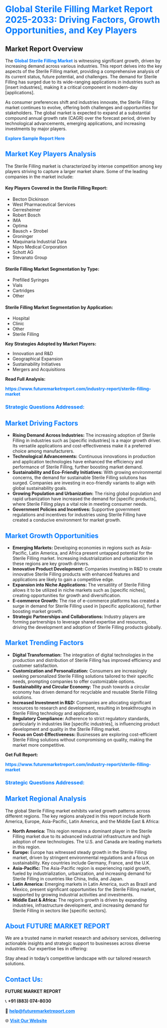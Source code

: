 <h1 style="color: #007BFF;">Global Sterile Filling Market Report 2025-2033: Driving Factors, Growth Opportunities, and Key Players</h1>

<section id="overview">
<h2>Market Report Overview</h2>
<p>The <a href="https://www.futuremarketreport.com/industry-report/sterile-filling-market" style="color: #007BFF; text-decoration: none;"><strong>Global Sterile Filling Market</strong></a> is witnessing significant growth, driven by increasing demand across various industries. This report delves into the key aspects of the Sterile Filling market, providing a comprehensive analysis of its current status, future potential, and challenges. The demand for Sterile Filling has surged due to its wide-ranging applications in industries such as [insert industries], making it a critical component in modern-day [applications].</p>
<p>As consumer preferences shift and industries innovate, the Sterile Filling market continues to evolve, offering both challenges and opportunities for stakeholders. The global market is expected to expand at a substantial compound annual growth rate (CAGR) over the forecast period, driven by technological advancements, emerging applications, and increasing investments by major players.</p>
</section>

<section id="overview">
<p><a href="https://www.futuremarketreport.com/request-sample/reportId=127566" style="color: #007BFF; text-decoration: none;"><strong>Explore Sample Report Here</strong></a></p>
</section>

<section id="key-players">
<h2 style="color: #007BFF;">Market Key Players Analysis</h2>
<p>The Sterile Filling market is characterized by intense competition among key players striving to capture a larger market share. Some of the leading companies in the market include:</p>
<h4>Key Players Covered in the Sterile Filling Report:</h4>
<ul><li>Becton Dickinson</li><li>West Pharmaceutical Services</li><li>Gerresheimer</li><li>Robert Bosch</li><li>IMA</li><li>Optima</li><li>Bausch + Strobel</li><li>Groninger</li><li>Maquinaria Industrial Dara</li><li>Nipro Medical Corporation</li><li>Schott AG</li><li>Stevanato Group</li></ul>
<h4>Sterile Filling Market Segmentation by Type:</h4>
<ul><li>Prefilled Syringes</li><li>Vials</li><li>Cartridges</li><li>Other</li></ul>

<h4>Sterile Filling Market Segmentation by Application:</h4>
<ul><li>Hospital</li><li>Clinic</li><li>Other</li><li>Sterile Filling</li></ul>
<p><strong>Key Strategies Adopted by Market Players:</strong></p>
<ul>
<li>Innovation and R&D</li>
<li>Geographical Expansion</li>
<li>Sustainability Initiatives</li>
<li>Mergers and Acquisitions</li>
</ul>
</section>

<section>
<p><strong>Read Full Analysis: </strong></p><a href="https://www.futuremarketreport.com/industry-report/sterile-filling-market" style="color: #007BFF; text-decoration: none;"><strong>https://www.futuremarketreport.com/industry-report/sterile-filling-market</strong></a>
<h3 style="color: #007BFF;">Strategic Questions Addressed:</h3>
</section>

<section id="driving-factors">
<h2 style="color: #007BFF;">Market Driving Factors</h2>
<ul>
<li><strong>Rising Demand Across Industries:</strong> The increasing adoption of Sterile Filling in industries such as [specific industries] is a major growth driver. Its versatile applications and cost-effectiveness make it a preferred choice among manufacturers.</li>
<li><strong>Technological Advancements:</strong> Continuous innovations in production and application technologies have enhanced the efficiency and performance of Sterile Filling, further boosting market demand.</li>
<li><strong>Sustainability and Eco-Friendly Initiatives:</strong> With growing environmental concerns, the demand for sustainable Sterile Filling solutions has surged. Companies are investing in eco-friendly variants to align with global sustainability goals.</li>
<li><strong>Growing Population and Urbanization:</strong> The rising global population and rapid urbanization have increased the demand for [specific products], where Sterile Filling plays a vital role in meeting consumer needs.</li>
<li><strong>Government Policies and Incentives:</strong> Supportive government regulations and incentives for industries using Sterile Filling have created a conducive environment for market growth.</li>
</ul>
</section>

<section id="growth-opportunities">
<h2 style="color: #007BFF;">Market Growth Opportunities</h2>
<ul>
<li><strong>Emerging Markets:</strong> Developing economies in regions such as Asia-Pacific, Latin America, and Africa present untapped potential for the Sterile Filling market. Increasing industrialization and urbanization in these regions are key growth drivers.</li>
<li><strong>Innovative Product Development:</strong> Companies investing in R&D to create innovative Sterile Filling products with enhanced features and applications are likely to gain a competitive edge.</li>
<li><strong>Expansion into Niche Applications:</strong> The versatility of Sterile Filling allows it to be utilized in niche markets such as [specific niches], creating opportunities for growth and diversification.</li>
<li><strong>E-commerce Growth:</strong> The rise of e-commerce platforms has created a surge in demand for Sterile Filling used in [specific applications], further boosting market growth.</li>
<li><strong>Strategic Partnerships and Collaborations:</strong> Industry players are forming partnerships to leverage shared expertise and resources, driving the development and adoption of Sterile Filling products globally.</li>
</ul>
</section>

<section id="trending-factors">
<h2 style="color: #007BFF;">Market Trending Factors</h2>
<ul>
<li><strong>Digital Transformation:</strong> The integration of digital technologies in the production and distribution of Sterile Filling has improved efficiency and customer satisfaction.</li>
<li><strong>Customization and Personalization:</strong> Consumers are increasingly seeking personalized Sterile Filling solutions tailored to their specific needs, prompting companies to offer customizable options.</li>
<li><strong>Sustainability and Circular Economy:</strong> The push towards a circular economy has driven demand for recyclable and reusable Sterile Filling solutions.</li>
<li><strong>Increased Investment in R&D:</strong> Companies are allocating significant resources to research and development, resulting in breakthroughs in Sterile Filling technology and applications.</li>
<li><strong>Regulatory Compliance:</strong> Adherence to strict regulatory standards, particularly in industries like [specific industries], is influencing product development and quality in the Sterile Filling market.</li>
<li><strong>Focus on Cost-Effectiveness:</strong> Businesses are exploring cost-efficient Sterile Filling solutions without compromising on quality, making the market more competitive.</li>
</ul>
</section>

<section>
<p><strong>Get Full Report: </strong></p><a href="https://www.futuremarketreport.com/industry-report/sterile-filling-market" style="color: #007BFF; text-decoration: none;"><strong>https://www.futuremarketreport.com/industry-report/sterile-filling-market</strong></a>
<h3 style="color: #007BFF;">Strategic Questions Addressed:</h3>
</section>


<section id="regional-analysis">
<h2 style="color: #007BFF;">Market Regional Analysis</h2>
<p>The global Sterile Filling market exhibits varied growth patterns across different regions. The key regions analyzed in this report include North America, Europe, Asia-Pacific, Latin America, and the Middle East & Africa:</p>
<ul>
<li><strong>North America:</strong> This region remains a dominant player in the Sterile Filling market due to its advanced industrial infrastructure and high adoption of new technologies. The U.S. and Canada are leading markets in this region.</li>
<li><strong>Europe:</strong> Europe has witnessed steady growth in the Sterile Filling market, driven by stringent environmental regulations and a focus on sustainability. Key countries include Germany, France, and the U.K.</li>
<li><strong>Asia-Pacific:</strong> The Asia-Pacific region is experiencing rapid growth, fueled by industrialization, urbanization, and increasing demand for Sterile Filling in countries like China, India, and Japan.</li>
<li><strong>Latin America:</strong> Emerging markets in Latin America, such as Brazil and Mexico, present significant opportunities for the Sterile Filling market, supported by growing industrial activities and investments.</li>
<li><strong>Middle East & Africa:</strong> The region’s growth is driven by expanding industries, infrastructure development, and increasing demand for Sterile Filling in sectors like [specific sectors].</li>
</ul>
</section>

<footer>
<h2 style="color: #007BFF;">About FUTURE MARKET REPORT</h2>
<p>We are a trusted name in market research and advisory services, delivering actionable insights and strategic support to businesses across diverse industries. Our expertise lies in offering:</p>

<p>Stay ahead in today’s competitive landscape with our tailored research solutions.</p>

<h2 style="color: #007BFF;">Contact Us:</h2>
<p><strong>FUTURE MARKET REPORT</strong></p>
<p>📞 <strong>+91 (883) 074-8030</strong></p>
<p>📧 <strong><a href="mailto:help@futuremarketreport.com" style="color: #007BFF;">help@futuremarketreport.com</a></strong></p>
<p>🌐 <strong><a href="https://www.futuremarketreport.com/" style="color: #007BFF;">Visit Our Website</a></strong></p>
</footer>
